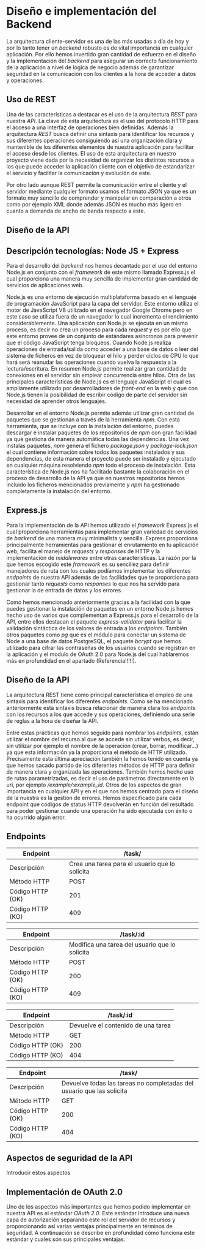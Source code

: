 # Diseño e implementación del Backend

La arquitectura cliente-servidor es una de las más usadas a día de hoy y por lo tanto tener un *backend* robusto es de vital importancia en cualquier aplicación. Por ello hemos invertido gran cantidad de esfuerzo en el diseño y la implementación del *backend* para asegurar un correcto funcionamiento de la aplicación a nivel de lógica de negocio además de garantizar seguridad en la comunicación con los clientes a la hora de acceder a datos y operaciones.

## Uso de REST

Una de las características a destacar es el uso de la arquitectura *REST* para nuestra *API*. La clave de esta arquitectura es el uso del protocolo HTTP para el acceso a una interfaz de operaciones bien definidas. Además la arquitectura *REST* busca definir una sintaxis para identificar los recursos y sus diferentes operaciones consiguiendo así una organización clara y mantenible de los diferentes elementos de nuestra aplicación para facilitar el acceso desde los clientes. El uso de esta arquitectura en nuestro proyecto viene dada por la necesidad de organizar los distintos recursos a los que puede acceder la aplicación cliente con el objetivo de estandarizar el servicio y facilitar la comunicación y evolución de este.

Por otro lado aunque REST permite la comunicación entre el cliente y el servidor mediante cualquier formato usamos el formato JSON ya que es un formato muy sencillo de comprender y manipular en comparación a otros como por ejemplo XML donde además JSON es mucho más ligero en cuanto a demanda de ancho de banda respecto a este.

## Diseño de la API

## Descripción tecnologías: Node JS + Express

Para el desarrollo del *backend* nos hemos decantado por el uso del entorno Node.js en conjunto con el *framework* de este mismo llamado Express.js el cual proporciona una manera muy sencilla de implementar gran cantidad de servicios de aplicaciones web.

Node.js es una entorno de ejecución multiplataforma basado en el lenguaje de programación JavaScript para la capa del servidor. Este entorno utiliza el motor de JavaScript V8 utilizado en el navegador Google Chrome pero en este caso se utiliza fuera de un navegador lo cual incrementa el rendimiento considerablemente. Una aplicación con Node.js se ejecuta en un mismo proceso, es decir no crea un proceso para cada *request* y es por ello que este entorno provee de un conjunto de estándares asíncronos para prevenir que el código JavaScript tenga bloqueos. Cuando Node.js realiza operaciones de entrada/salida como acceder a una base de datos o leer del sistema de ficheros en vez de bloquear el hilo y perder ciclos de CPU lo que hará será reanudar las operaciones cuando vuelva la respuesta a la lectura/escritura. En resumen Node.js permite realizar gran cantidad de conexiones en el servidor sin emplear concurrencia entre hilos. Otra de las principales características de Node.js es el lenguaje JavaScript el cual es ampliamente utilizado por desarrolladores de *front-end* en la web y que con Node.js tienen la posibilidad de escribir código de parte del servidor sin necesidad de aprender otros lenguajes.

Desarrollar en el entorno Node.js permite además utilizar gran cantidad de paquetes que se gestionan a través de la herramienta *npm*. Con esta herramienta, que se incluye con la instalación del entorno, puedes descargar e instalar paquetes de los repositorios de *npm* con gran facilidad ya que gestiona de manera automática todas las dependencias. Una vez instalas paquetes, *npm* genera el fichero *package.json* y *package-lock.json* el cual contiene información sobre todos los paquetes instalados y sus dependencias, de esta manera el proyecto puede ser instalado y ejecutado en cualquier máquina resolviendo *npm* todo el proceso de instalación. Esta característica de Node.js nos ha facilitado bastante la colaboración en el proceso de desarrollo de la API ya que en nuestros repositorios hemos incluido los ficheros mencionados previamente y *npm* ha gestionado completamente la instalación del entorno.

## Express.js

Para la implementación de la API hemos utilizado el *framework* Express.js el cual proporciona herramientas para implementar gran variedad de servicios de *backend* de una manera muy minimalista y sencilla. Express proporciona principalmente herramientas para gestionar el enrutamiento en tu aplicación web, facilita el manejo de *requests* y *responses* de HTTP y la implementación de *middlewares* entre otras características. La razón por la que hemos escogido este *framework* es su sencillez para definir manejadores de ruta con los cuales podíamos implementar los diferentes *endpoints* de nuestra API además de las facilidades que te proporciona para gestionar tanto *requests* como *responses* lo que nos ha servido para gestionar la de entrada de datos y los errores. 

Como hemos mencionado anteriormente gracias a la facilidad con la que puedes gestionar la instalación de paquetes en un entorno Node.js hemos hecho uso de varios que complementan a Express.js para el desarrollo de la API, entre ellos destacan el paquete *express-validator* para facilitar la validación sintáctica de los valores de entrada a los *endpoints*. También otros paquetes como *pg* que es el módulo para conectar un sistema de Node a una base de datos PostgreSQL, el paquete *bcrypt* que hemos utilizado para cifrar las contraseñas de los usuarios cuando se registran en la aplicación y el modulo de OAuth 2.0 para Node.js del cual hablaremos más en profundidad en el apartado (Referencia!!!!!). 

## Diseño de la API

La arquitectura REST tiene como principal característica el empleo de una sintaxis para identificar los diferentes *endpoints*. Como se ha mencionado anteriormente esta sintaxis busca relacionar de manera clara los *endpoints* con los recursos a los que accede y sus operaciones, definiendo una serie de reglas a la hora de diseñar la API. 

Entre estas prácticas que hemos seguido para nombrar los *endpoints*, están utilizar el nombre del recurso al que se accede sin utilizar verbos, es decir, sin utilizar por ejemplo el nombre de la operación (crear, borrar, modificar…) ya que esta información ya la proporciona el método de HTTP utilizado. Precisamente esta última apreciación también la hemos tenido en cuenta ya que hemos sacado partido de los diferentes métodos de HTTP para definir de manera clara y organizada las operaciones. También hemos hecho uso de rutas parametrizadas, es decir el uso de parámetros directamente en la uri, por ejemplo */example/:example_id*. Otros de los aspectos de gran importancia en cualquier API y en el que nos hemos centrado para el diseño de la nuestra es la gestión de errores. Hemos especificado para cada endpoint que códigos de status HTTP devolverán en función del resultado para poder gestionar cuando una operación ha sido ejecutada con éxito o ha ocurrido algún error.

## Endpoints

| Endpoint | /task/ |
| ------------- | ------------- |
| Descripción | Crea una tarea para el usuario que lo solicita |
| Método HTTP | POST |
| Código HTTP (OK) | 201 |
| Código HTTP (KO) | 409 |

| Endpoint | /task/:id |
| ------------- | ------------- |
| Descripción | Modifica una tarea del usuario que lo solicita |
| Método HTTP | POST |
| Código HTTP (OK) | 200 |
| Código HTTP (KO) | 409 |

| Endpoint | /task/:id |
| ------------- | ------------- |
| Descripción | Devuelve el contenido de una tarea |
| Método HTTP | GET |
| Código HTTP (OK) | 200 |
| Código HTTP (KO) | 404 |

| Endpoint | /task/ |
| ------------- | ------------- |
| Descripción | Devuelve todas las tareas no completadas del usuario que las solicita |
| Método HTTP | GET |
| Código HTTP (OK) | 200 |
| Código HTTP (KO) | 404 |

## Aspectos de seguridad de la API
Introducir estos aspectos

## Implementación de OAuth 2.0

Uno de los aspectos más importantes que hemos podido implementar en nuestra API es el estándar *OAuth 2.0*. Este estándar introduce una nueva capa de autorización separando este rol del servidor de recursos y proporcionando así varias ventajas principalmente en términos de seguridad. A continuación se describe en profundidad cómo funciona este estándar y cuales son sus principales ventajas.
